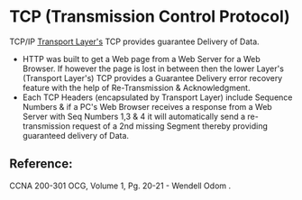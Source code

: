 # TCP \(Transmission Control Protocol\)

TCP/IP [Transport Layer's](https://app.gitbook.com/@mudassirs46/s/network-fundamentals/transport-layer) TCP provides guarantee Delivery of Data.

* HTTP was built to get a  Web page from a Web Server for a Web Browser. If however the page is lost in between then the lower Layer's \(Transport Layer's\) TCP provides a Guarantee Delivery error recovery feature with the help of Re-Transmission & Acknowledgment.
* Each TCP Headers \(encapsulated by Transport Layer\) include Sequence Numbers & if a PC's Web Browser receives a response from a Web Server with Seq Numbers 1,3 & 4 it will automatically send a re-transmission request of a 2nd missing Segment thereby providing guaranteed delivery of Data. 

## Reference:

CCNA 200-301 OCG, Volume 1, Pg. 20-21 - Wendell Odom .

